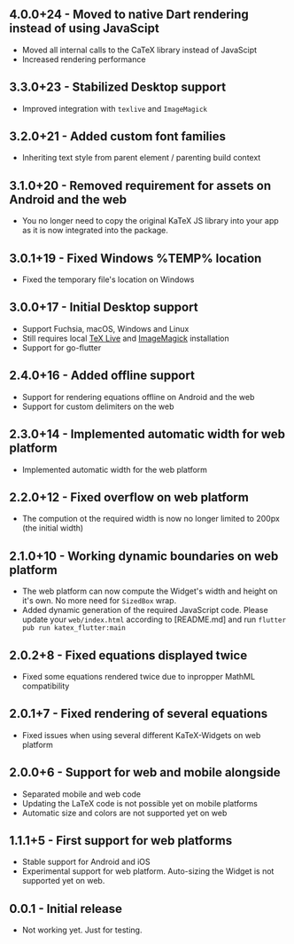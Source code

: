 ## 4.0.0+24 - Moved to native Dart rendering instead of using JavaScipt

 * Moved all internal calls to the CaTeX library instead of JavaScipt
 * Increased rendering performance

## 3.3.0+23 - Stabilized Desktop support

 * Improved integration with `texlive` and `ImageMagick`

## 3.2.0+21 - Added custom font families

 * Inheriting text style from parent element / parenting build context

## 3.1.0+20 - Removed requirement for assets on Android and the web

 * You no longer need to copy the original KaTeX JS library into your app as it is now integrated into the package.

## 3.0.1+19 - Fixed Windows %TEMP% location

 * Fixed the temporary file's location on Windows

## 3.0.0+17 - Initial Desktop support

 * Support Fuchsia, macOS, Windows and Linux
 * Still requires local [TeX Live](https://www.tug.org/texlive/) and [ImageMagick](https://imagemagick.org/index.php) installation
 * Support for go-flutter

## 2.4.0+16 - Added offline support

 * Support for rendering equations offline on Android and the web
 * Support for custom delimiters on the web

## 2.3.0+14 - Implemented automatic width for web platform

 * Implemented automatic width for the web platform

## 2.2.0+12 - Fixed overflow on web platform

 * The compution ot the required width is now no longer limited to 200px (the initial width)

## 2.1.0+10 - Working dynamic boundaries on web platform

 * The web platform can now compute the Widget's width and height on it's own. No more need for `SizedBox` wrap.
 * Added dynamic generation of the required JavaScript code. Please update your `web/index.html` according to [README.md] and run `flutter pub run katex_flutter:main`

## 2.0.2+8 - Fixed equations displayed twice

 * Fixed some equations rendered twice due to inpropper MathML compatibility

## 2.0.1+7 - Fixed rendering of several equations

 * Fixed issues when using several different KaTeX-Widgets on web platform

## 2.0.0+6 - Support for web and mobile alongside

 * Separated mobile and web code
 * Updating the LaTeX code is not possible yet on mobile platforms
 * Automatic size and colors are not supported yet on web

## 1.1.1+5 - First support for web platforms

* Stable support for Android and iOS
* Experimental support for web platform. Auto-sizing the Widget is not supported yet on web.

## 0.0.1 - Initial release

* Not working yet. Just for testing.
